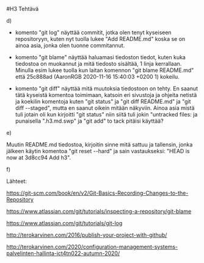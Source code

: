 #H3 Tehtävä

d)
- komento "git log" näyttää commitit, jotka olen tenyt kyseiseen repositoryyn, kuten nyt tuolla lukee "Add README.md" koska se on ainoa asia, jonka olen tuonne commitannut.

- komento "git blame" näyttää haluamasi tiedoston tiedot, kuten kuka tiedostoa on muokannut ja mitä tiedosto sisältää, 1 linja kerrallaan. Minulla esim lukee tuolla kun laitan komennon "git blame README.md" että 25c888ad (AaronRGB 2020-11-16 15:40:03 +0200 1) kokeilu.

- komento "git diff" näyttää mitä muutoksia tiedostoon on tehty. En saanut tätä kyseistä komentoa toimimaan, katsoin eri sivustoja ja ohjeita netistä ja koekilin komentoja kuten "git status" ja "git diff README.md" ja "git diff --staged", mutta en saanut oikein mitään näkyviin. Ainoa asia mistä tuli jotain oli kun kirjoitti "git status" niin siitä tuli jokin "untracked files: ja punaisella ".h3.md.swp" ja "git add" to tack pitäisi käyttää?  

e)

Muutin README.md tiedostoa, kirjoitin sinne mitä sattuu ja tallensin, jonka jälkeen käytin komentoa "git reset --hard" ja sain vastaukseksi: "HEAD is now at 3d8cc94 Add h3".

f)



Lähteet:

https://git-scm.com/book/en/v2/Git-Basics-Recording-Changes-to-the-Repository

https://www.atlassian.com/git/tutorials/inspecting-a-repository/git-blame

https://www.atlassian.com/git/tutorials/git-log

http://terokarvinen.com/2016/publish-your-project-with-github/

http://terokarvinen.com/2020/configuration-management-systems-palvelinten-hallinta-ict4tn022-autumn-2020/
